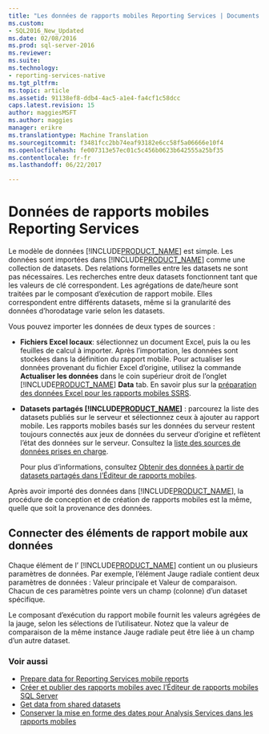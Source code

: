 ```yaml
---
title: "Les données de rapports mobiles Reporting Services | Documents Microsoft"
ms.custom:
- SQL2016_New_Updated
ms.date: 02/08/2016
ms.prod: sql-server-2016
ms.reviewer: 
ms.suite: 
ms.technology:
- reporting-services-native
ms.tgt_pltfrm: 
ms.topic: article
ms.assetid: 91138ef8-ddb4-4ac5-a1e4-fa4cf1c58dcc
caps.latest.revision: 15
author: maggiesMSFT
ms.author: maggies
manager: erikre
ms.translationtype: Machine Translation
ms.sourcegitcommit: f3481fcc2bb74eaf93182e6cc58f5a06666e10f4
ms.openlocfilehash: fe007313e57ec01c5c456b0623b642555a25bf35
ms.contentlocale: fr-fr
ms.lasthandoff: 06/22/2017

---
```

# <a name="data-for-reporting-services-mobile-reports"></a>Données de rapports mobiles Reporting Services
Le modèle de données [!INCLUDE[PRODUCT_NAME](../../includes/ss-mobilereptpub-long.md)] est simple. Les données sont importées dans [!INCLUDE[PRODUCT_NAME](../../includes/ss-mobilereptpub-short.md)] comme une collection de datasets. Des relations formelles entre les datasets ne sont pas nécessaires. Les recherches entre deux datasets fonctionnent tant que les valeurs de clé correspondent. Les agrégations de date/heure sont traitées par le composant d’exécution de rapport mobile. Elles correspondent entre différents datasets, même si la granularité des données d’horodatage varie selon les datasets.   
  
Vous pouvez importer les données de deux types de sources :   
  
* **Fichiers Excel locaux**: sélectionnez un document Excel, puis la ou les feuilles de calcul à importer. Après l’importation, les données sont stockées dans la définition du rapport mobile. Pour actualiser les données provenant du fichier Excel d’origine, utilisez la commande **Actualiser les données** dans le coin supérieur droit de l’onglet [!INCLUDE[PRODUCT_NAME](../../includes/ss-mobilereptpub-short.md)] **Data** tab. En savoir plus sur la [préparation des données Excel pour les rapports mobiles SSRS](../../reporting-services/mobile-reports/prepare-excel-data-for-reporting-services-mobile-reports.md).  
  
* **Datasets partagés [!INCLUDE[PRODUCT_NAME](../../includes/server-product-name.md)]** : parcourez la liste des datasets publiés sur le serveur et sélectionnez ceux à ajouter au rapport mobile. Les rapports mobiles basés sur les données du serveur restent toujours connectés aux jeux de données du serveur d’origine et reflètent l’état des données sur le serveur. Consultez la [liste des sources de données prises en charge](https://msdn.microsoft.com/library/ms159219.aspx).   
  
  Pour plus d’informations, consultez [Obtenir des données à partir de datasets partagés dans l’Éditeur de rapports mobiles](../../reporting-services/mobile-reports/get-data-from-shared-datasets-in-reporting-services-mobile-reports.md).  
  
Après avoir importé des données dans [!INCLUDE[PRODUCT_NAME](../../includes/ss-mobilereptpub-short.md)], la procédure de conception et de création de rapports mobiles est la même, quelle que soit la provenance des données.   
  
## <a name="connect-mobile-report-elements-to-data"></a>Connecter des éléments de rapport mobile aux données ##  
  
Chaque élément de l’ [!INCLUDE[PRODUCT_NAME](../../includes/short-product-name.md)] contient un ou plusieurs paramètres de données. Par exemple, l’élément Jauge radiale contient deux paramètres de données : Valeur principale et Valeur de comparaison. Chacun de ces paramètres pointe vers un champ (colonne) d’un dataset spécifique.   
  
Le composant d’exécution du rapport mobile fournit les valeurs agrégées de la jauge, selon les sélections de l’utilisateur. Notez que la valeur de comparaison de la même instance Jauge radiale peut être liée à un champ d’un autre dataset.   
  
### <a name="see-also"></a>Voir aussi  
-  [Prepare data for Reporting Services mobile reports](../../reporting-services/mobile-reports/prepare-data-for-reporting-services-mobile-reports.md)
- [Créer et publier des rapports mobiles avec l’Éditeur de rapports mobiles SQL Server](../../reporting-services/mobile-reports/create-mobile-reports-with-sql-server-mobile-report-publisher.md)  
- [Get data from shared datasets](../../reporting-services/mobile-reports/get-data-from-shared-datasets-in-reporting-services-mobile-reports.md)
- [Conserver la mise en forme des dates pour Analysis Services dans les rapports mobiles](../../reporting-services/mobile-reports/retain-date-formatting-for-analysis-services-in-mobile-reports.md) 
  
  


